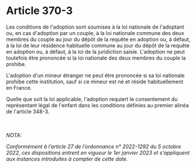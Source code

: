 # Article 370-3

<p>Les conditions de l'adoption sont soumises à la loi nationale de l'adoptant ou, en cas d'adoption par un couple, à la loi nationale commune des deux membres du couple au jour du dépôt de la requête en adoption ou, à défaut, à la loi de leur résidence habituelle commune au jour du dépôt de la requête en adoption ou, à défaut, à la loi de la juridiction saisie. L'adoption ne peut toutefois être prononcée si la loi nationale des deux membres du couple la prohibe.</p><p>L'adoption d'un mineur étranger ne peut être prononcée si sa loi nationale prohibe cette institution, sauf si ce mineur est né et réside habituellement en France.</p><p>Quelle que soit la loi applicable, l'adoption requiert le consentement du représentant légal de l'enfant dans les conditions définies au premier alinéa de l'article 348-3.</p><br/><br/><i>NOTA:<p>Conformément à l’article 27 de l’ordonnance n° 2022-1292 du 5 octobre 2022, ces dispositions entrent en vigueur le 1er janvier 2023 et s'appliquent aux instances introduites à compter de cette date.</p></i>